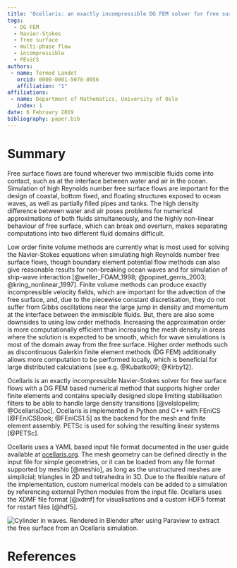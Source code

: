 ```yaml
---
title: 'Ocellaris: an exactly incompressible DG FEM solver for free surface flows'
tags:
  - DG FEM
  - Navier-Stokes
  - free surface
  - multi-phase flow
  - incompressible
  - FEniCS
authors:
 - name: Tormod Landet
   orcid: 0000-0001-5070-8056
   affiliation: "1"
affiliations:
 - name: Department of Mathematics, University of Oslo
   index: 1
date: 6 February 2019
bibliography: paper.bib
---
```


# Summary

Free surface flows are found wherever two immiscible fluids come into contact, such as at the interface between water and air in the ocean. Simulation of high Reynolds number free surface flows are important for the design of coastal, bottom fixed, and floating structures exposed to ocean waves, as well as partially filled pipes and tanks. The high density difference between water and air poses problems for numerical approximations of both fluids simultaneously, and the highly non-linear behaviour of free surface, which can break and overturn, makes separating computations into two different fluid domains difficult.

Low order finite volume methods are currently what is most used for solving the Navier-Stokes equations when simulating high Reynolds number free surface flows, though boundary element potential flow methods can also give reasonable results for non-breaking ocean waves and for simulation of ship-wave interaction [@weller_FOAM_1998; @popinet_gerris_2003; @kring_nonlinear_1997]. Finite volume methods can produce exactly incompressible velocity fields, which are important for the advection of the free surface, and, due to the piecewise constant discretisation, they do not suffer from Gibbs oscillations near the large jump in density and momentum at the interface between the immiscible fluids. But, there are also some downsides to using low order methods. Increasing the approximation order is more computationally efficient than increasing the mesh density in areas where the solution is expected to be smooth, which for wave simulations is most of the domain away from the free surface. Higher order methods such as discontinuous Galerkin finite element methods (DG FEM) additionally allows more computation to be performed locally, which is beneficial for large distributed calculations [see e.g. @Kubatko09; @Kirby12].

Ocellaris is an exactly incompressible Navier-Stokes solver for free surface flows with a DG FEM based numerical method that supports higher order finite elements and contains specially designed slope limiting stabilisation filters to be able to handle large density transitions [@velslopelim; @OcellarisDoc]. Ocellaris is implemented in Python and C++ with FEniCS [@FEniCSBook; @FEniCS1.5] as the backend for the mesh and finite element assembly. PETSc is used for solving the resulting linear systems [@PETSc].

Ocellaris uses a YAML based input file format documented in the user guide available at [ocellaris.org](https://www.ocellaris.org). The mesh geometry can be defined directly in the input file for simple geometries, or it can be loaded from any file format supported by meshio [@meshio], as long as the unstructured meshes are simplicial; triangles in 2D and tetrahedra in 3D. Due to the flexible nature of the implementation, custom numerical models can be added to a simulation by referencing external Python modules from the input file. Ocellaris uses the XDMF file format [@xdmf] for visualisations and a custom HDF5 format for restart files [@hdf5].

![Cylinder in waves. Rendered in Blender after using Paraview to extract the free surface from an Ocellaris simulation.](https://www.ocellaris.org/figures/cylinder_in_waves.jpg)

# References

